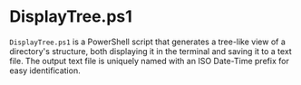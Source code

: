 # DisplayTree.ps1
`DisplayTree.ps1` is a PowerShell script that generates a tree-like view of a directory's structure, both displaying it in the terminal and saving it to a text file. The output text file is uniquely named with an ISO Date-Time prefix for easy identification.
